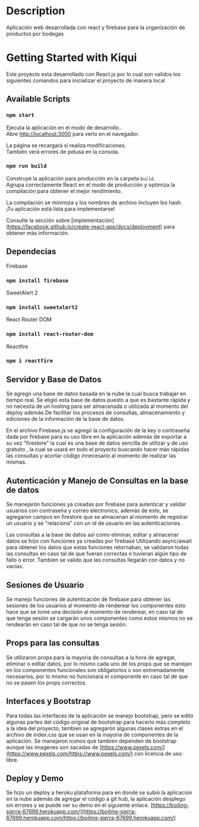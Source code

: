 # Description

Aplicación web desarrollada con react y firebase para la organización de productos por bodegas

# Getting Started with Kiqui

Este proyecto esta desarrollado con React.js por lo cual son validos los siguientes comandos para inicializar el proyecto de manera local

## Available Scripts

### `npm start`

Ejecuta la aplicación en el modo de desarrollo..\
Abre [http://localhost:3000](http://localhost:3000) para verlo en el navegador.

La página se recargará si realiza modificaciones. \
También verá errores de pelusa en la consola.

### `npm run build`

Construye la aplicación para producción en la carpeta `build`. \
Agrupa correctamente React en el modo de producción y optimiza la compilación para obtener el mejor rendimiento.

La compilación se minimiza y los nombres de archivo incluyen los hash. \
¡Tu aplicación está lista para implementarse!

Consulte la sección sobre [implementación] (https://facebook.github.io/create-react-app/docs/deployment) para obtener más información.

## Dependecias

Firebase
### `npm install firebase`
SweetAlert 2
### `npm install sweetalert2`
React Router DOM
### `npm install react-router-dom`
Reactfire
### `npm i reactfire`


## Servidor y Base de Datos 

Se agregó una base de datos basada en la nube la cual busca trabajar en tiempo real. Se eligió esta base de datos puesto 
a que es bastante rápida y no necesita de un hosting para ser almacenada o utilizada al momento del deploy además 
De facilitar los procesos de consultas, almacenamiento y ediciones de la información de la base de datos.

En el archivo Firebase.js se agregó la configuración de la key o contraseña dada por firebase para su uso libre en la aplicación 
además de exportar a su vez "firestore" la cual es una base de datos sencilla de utilizar y de uso gratuito , la cual se usará 
en todo el proyecto buscando hacer más rápidas las consultas y acortar código innecesario al momento de realizar las mismas.

## Autenticación y Manejo de Consultas en la base de datos 

Se manejarón funciones ya creadas por firebase para autenticar y validar usuarios con contraseña y correo electronico, además de 
esto, se agregaron campos en firestore que se almacenan al momento de registrar un usuario y se "relaciona" con un id de usuario 
en las autenticaciones.

Las consultas a la base de datos así como eliminar, editar y almacenar datos se hizo con funciones ya creadas por firebase 
Utilizando async/await para obtener los datos que estas funciones retornaban, se validaron todas las consultas en caso tal 
de que fueran correctas o tuvieran algún tipo de fallo o error. Tambien se valido que las consultas llegarán con datos y no vacías.

## Sesiones de Usuario 

Se manejo funciones de autenticación de firebase para obtener las sesiones de los usuarios al momento de renderear los componentes 
esto hace que se tome una decisión al momento de renderear, en caso tal de que tenga sesión se cargarán unos componentes como estos 
mismos no se rendearán en caso tal de que no se tenga sesión.

## Props para las consultas 

Se utilizaron props para la mayoria de consultas a la hora de agregar, eliminar o editar datos, por lo mismo cada uno de los props 
que se manejan en los componentes funcionales son obligatorios o son extremadamente necesarios, por lo mismo no funcionará el 
componente en caso tal de que no se pasen los props correctos.

## Interfaces y Bootstrap 

Para todas las interfaces de la aplicación se manejo bootstrap, pero se editó algunas partes del código original de bootstrap 
para hacerlo más completo a la idea del proyecto, tambien se agregarón algunas clases extras en el archivo de index.css que se usan 
en la mayoria de componentes de la aplicación. Se manejaron iconos que tambien dependen de bootstrap aunque las imagenes son sacadas de 
[https://www.pexels.com/](https://www.pexels.com/https://www.pexels.com/)  con licencia de uso libre.

## Deploy y Demo

Se hizo un deploy a heroku plataforma para en donde se subió la aplicacion en la nube además de agregar el código a git hub, la aplicación desplego sin errores y se puede ver su demo en el siguiente enlace.
[https://boiling-sierra-67699.herokuapp.com/](https://boiling-sierra-67699.herokuapp.com/https://boiling-sierra-67699.herokuapp.com/)
